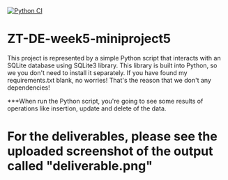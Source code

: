 [![Python CI](https://github.com/JTuratkhan/ZT-DE-week5-miniproject5/actions/workflows/main.yml/badge.svg)](https://github.com/JTuratkhan/ZT-DE-week5-miniproject5/actions/workflows/main.yml)

# ZT-DE-week5-miniproject5
This project is represented by a simple Python script that interacts with an SQLite database using SQLite3 library. This library is built into Python, so we you don't need to install it separately. If you have found my requirements.txt blank, no worries! That's the reason that we don't any dependencies!

***When run the Python script, you're going to see some results of operations like insertion, update and delete of the data.

# For the deliverables, please see the uploaded screenshot of the output called "deliverable.png"
